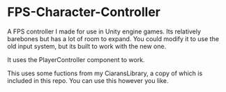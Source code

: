 # FPS-Character-Controller
A FPS controller I made for use in Unity engine games. Its relatively barebones but has a lot of room to expand. You could modify it to use the old input system, but its built to work with the new one.

It uses the PlayerController component to work.

This uses some fuctions from my CiaransLibrary, a copy of which is included in this repo. 
You can use this however you like.
